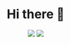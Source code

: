 <div align=center>
  <h1>Hi there 👋</h1>

  <img src="https://count.getloli.com/get/@:mizutama1233"/>
  
  <img src="https://skillicons.dev/icons?i=html,css,js,py">
